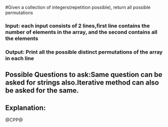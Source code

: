 #Given a collection of integers(repetition possible), return all possible permutations
### Input: each input consists of 2 lines,first line contains the number of elements in the array, and the second contains all the elements
### Output: Print all the possible distinct permutations of the array in each line

## Possible Questions to ask:Same question can be asked for strings also.Iterative method can also be asked for the same.

## Explanation:
@CPP@
